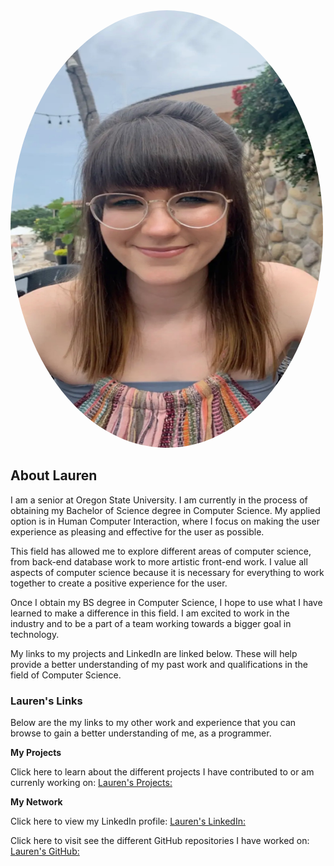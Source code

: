 <img src="Lauren_Profile.png" width="500" height="700" style="border-radius:50%">

## About Lauren

I am a senior at Oregon State University. I am currently in the process of obtaining my Bachelor of Science degree in Computer Science. My applied option is in Human Computer Interaction, where I focus on making the user experience as pleasing and effective for the user as possible. 

This field has allowed me to explore different areas of computer science, from back-end database work to more artistic front-end work. I value all aspects of computer science because it is necessary for everything to work together to create a positive experience for the user. 

Once I obtain my BS degree in Computer Science, I hope to use what I have learned to make a difference in this field. I am excited to work in the industry and to be a part of a team working towards a bigger goal in technology. 

My links to my projects and LinkedIn are linked below. These will help provide a better understanding of my past work and qualifications in the field of Computer Science. 


### Lauren's Links

Below are the my links to my other work and experience that you can browse to gain a better understanding of me, as a programmer. 

**My Projects**

Click here to learn about the different projects I have contributed to or am currenly working on: [Lauren's Projects:](./projects.md)

**My Network**

Click here to view my LinkedIn profile: [Lauren's LinkedIn:](https://www.linkedin.com/in/lauren-galle-775724187/)

Click here to visit see the different GitHub repositories I have worked on: [Lauren's GitHub:](https://github.com/laurengalle)
